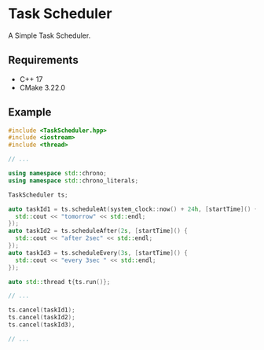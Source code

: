 # Task Scheduler
A Simple Task Scheduler.
## Requirements
- C++ 17
- CMake 3.22.0
## Example
```cpp
#include <TaskScheduler.hpp>
#include <iostream>
#include <thread>

// ...

using namespace std::chrono;
using namespace std::chrono_literals;

TaskScheduler ts;

auto taskId1 = ts.scheduleAt(system_clock::now() + 24h, [startTime]() {
  std::cout << "tomorrow" << std::endl;
});
auto taskId2 = ts.scheduleAfter(2s, [startTime]() {
  std::cout << "after 2sec" << std::endl;
});
auto taskId3 = ts.scheduleEvery(3s, [startTime]() {
  std::cout << "every 3sec " << std::endl;
});

auto std::thread t{ts.run()};

// ...

ts.cancel(taskId1);
ts.cancel(taskId2);
ts.cancel(taskId3),

// ...
```
